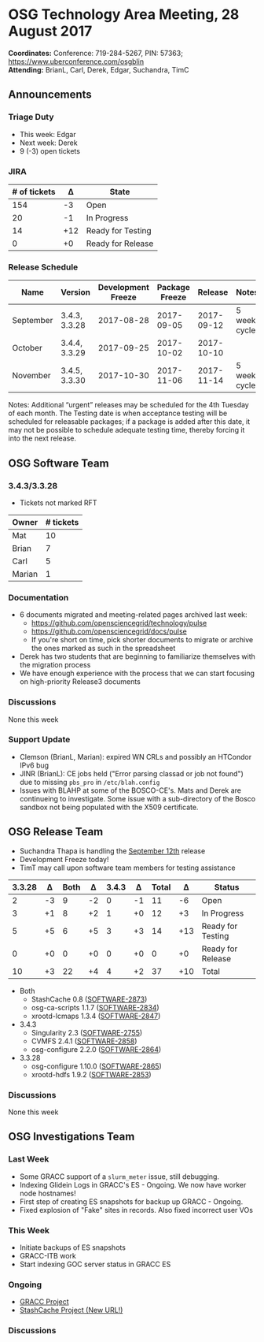 # OSG Technology Area Meeting, 28 August 2017

**Coordinates:** Conference: 719-284-5267, PIN: 57363; <https://www.uberconference.com/osgblin>  
**Attending:** BrianL, Carl, Derek, Edgar, Suchandra, TimC


## Announcements


### Triage Duty

-   This week: Edgar
-   Next week: Derek
-   9 (-3) open tickets


### JIRA

| # of tickets | &Delta; | State             |
|------------ |------- |----------------- |
| 154          | -3      | Open              |
| 20           | -1      | In Progress       |
| 14           | +12     | Ready for Testing |
| 0            | +0      | Ready for Release |


### Release Schedule

| Name      | Version       | Development Freeze | Package Freeze | Release    | Notes        |
|--------- |------------- |------------------ |-------------- |---------- |------------ |
| September | 3.4.3, 3.3.28 | 2017-08-28         | 2017-09-05     | 2017-09-12 | 5 week cycle |
| October   | 3.4.4, 3.3.29 | 2017-09-25         | 2017-10-02     | 2017-10-10 |              |
| November  | 3.4.5, 3.3.30 | 2017-10-30         | 2017-11-06     | 2017-11-14 | 5 week cycle |

Notes: Additional “urgent” releases may be scheduled for the 4th Tuesday of each month. The Testing date is when acceptance testing will be scheduled for releasable packages; if a package is added after this date, it may not be possible to schedule adequate testing time, thereby forcing it into the next release.  


## OSG Software Team


### 3.4.3/3.3.28

-   Tickets not marked RFT

| Owner  | # tickets |
|------ |--------- |
| Mat    | 10        |
| Brian  | 7         |
| Carl   | 5         |
| Marian | 1         |


### Documentation

-   6 documents migrated and meeting-related pages archived last week:  
    -   <https://github.com/opensciencegrid/technology/pulse>
    -   <https://github.com/opensciencegrid/docs/pulse>
    -   If you're short on time, pick shorter documents to migrate or archive the ones marked as such in the spreadsheet
-   Derek has two students that are beginning to familiarize themselves with the migration process
-   We have enough experience with the process that we can start focusing on high-priority Release3 documents


### Discussions

None this week  


### Support Update

-   Clemson (BrianL, Marian): expired WN CRLs and possibly an HTCondor IPv6 bug
-   JINR (BrianL): CE jobs held ("Error parsing classad or job not found") due to missing `pbs_pro` in `/etc/blah.config`
-   Issues with BLAHP at some of the BOSCO-CE's.  Mats and Derek are continueing to investigate.  Some issue with a sub-directory of the Bosco sandbox not being populated with the X509 certificate.


## OSG Release Team

-   Suchandra Thapa is handling the [September 12th](https://jira.opensciencegrid.org/issues/?filter=15254&jql=project%25252520%2525253D%25252520SOFTWARE%25252520AND%25252520labels%25252520in%25252520(3.3.28%2525252C%252525203.4.3)%25252520ORDER%25252520BY%25252520status%25252520ASC%2525252C%25252520priority%25252520DESC%2525252C%25252520assignee%25252520ASC) release
-   Development Freeze today!
-   TimT may call upon software team members for testing assistance

| 3.3.28 | &Delta; | Both | &Delta; | 3.4.3 | &Delta; | Total | &Delta; | Status            |
|------ |------- |---- |------- |----- |------- |----- |------- |----------------- |
| 2      | -3      | 9    | -2      | 0     | -1      | 11    | -6      | Open              |
| 3      | +1      | 8    | +2      | 1     | +0      | 12    | +3      | In Progress       |
| 5      | +5      | 6    | +5      | 3     | +3      | 14    | +13     | Ready for Testing |
| 0      | +0      | 0    | +0      | 0     | +0      | 0     | +0      | Ready for Release |
| 10     | +3      | 22   | +4      | 4     | +2      | 37    | +10     | Total             |

-   Both  
    -   StashCache 0.8 ([SOFTWARE-2873](https://jira.opensciencegrid.org/browse/SOFTWARE-2873))
    -   osg-ca-scripts 1.1.7 ([SOFTWARE-2834](https://jira.opensciencegrid.org/browse/SOFTWARE-2834))
    -   xrootd-lcmaps 1.3.4 ([SOFTWARE-2847](https://jira.opensciencegrid.org/browse/SOFTWARE-2847))
-   3.4.3  
    -   Singularity 2.3 ([SOFTWARE-2755](https://jira.opensciencegrid.org/browse/SOFTWARE-2755))
    -   CVMFS 2.4.1 ([SOFTWARE-2858](https://jira.opensciencegrid.org/browse/SOFTWARE-2858))
    -   osg-configure 2.2.0 ([SOFTWARE-2864](https://jira.opensciencegrid.org/browse/SOFTWARE-2864))
-   3.3.28  
    -   osg-configure 1.10.0 ([SOFTWARE-2865](https://jira.opensciencegrid.org/browse/SOFTWARE-2865))
    -   xrootd-hdfs 1.9.2 ([SOFTWARE-2853](https://jira.opensciencegrid.org/browse/SOFTWARE-2853))


### Discussions

None this week  


## OSG Investigations Team


### Last Week

-   Some GRACC support of a `slurm_meter` issue, still debugging.
-   Indexing Glidein Logs in GRACC's ES - Ongoing.  We now have worker node hostnames!
-   First step of creating ES snapshots for backup up GRACC - Ongoing.
-   Fixed explosion of "Fake" sites in records.  Also fixed incorrect user VOs

### This Week

-   Initiate backups of ES snapshots
-   GRACC-ITB work
-   Start indexing GOC server status in GRACC ES


### Ongoing

-   [GRACC Project](https://jira.opensciencegrid.org/projects/GRACC/)
-   [StashCache Project (New URL!)](https://opensciencegrid.github.io/StashCache/)


### Discussions



